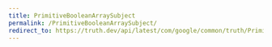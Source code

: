 ```yaml
---
title: PrimitiveBooleanArraySubject
permalink: /PrimitiveBooleanArraySubject/
redirect_to: https://truth.dev/api/latest/com/google/common/truth/PrimitiveBooleanArraySubject.html
---
```

